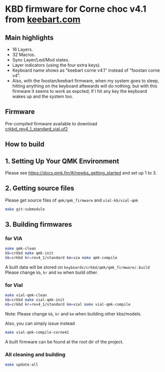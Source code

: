 # KBD firmware for Corne choc v4.1 from [keebart.com](https://www.keebart.com/products/corne)

## Main highlights

- 16 Layers.
- 32 Macros.
- Sync Layer/Led/Mod states.
- Layer indicators (using the four extra keys).
- Keyboard name shows as "keebart corne v4.1" instead of "foostan corne v4".
- Also, with the foostan/keebart firmware, when my system goes to sleep, hitting anything on the keyboard aftewards will do nothing; but with this firmware it seems to work as expcted; if I hit any key the keyboard wakes up and the system too.

## Firmware

Pre-compiled firmware available to download [crkbd_rev4_1_standard_vial.uf2](https://github.com/am-zed/kbd_firmware/blob/main/crkbd_rev4_1_standard_vial.uf2)

## How to build

## 1. Setting Up Your QMK Environment

Please see <https://docs.qmk.fm/#/newbs_getting_started> and set up 1 to 3.

## 2. Getting source files

Please get source files of `qmk/qmk_firmware` and `vial-kb/vial-qmk`

```sh
make git-submodule
```

## 3. Building firmwares

### for VIA

```sh
make qmk-clean
kb=crkbd make qmk-init
kb=crkbd kr=rev4_1/standard km=via make qmk-compile
```

A built data will be stored on `keyboards/crkbd/qmk/qmk_firmware/.build`\
Please change `kb`, `kr` and `km` when build other.

### for Vial

```sh
make vial-qmk-clean
kb=crkbd make vial-qmk-init
kb=crkbd kr=rev4_1/standard km=vial make vial-qmk-compile
```

Note: Please change `kb`, `kr` and `km` when building other kbs/models.

Also, you can simply issue instead

```sh
make vial-qmk-compile-corne41
```

A built firmware can be found at the root dir of the project.

### All cleaning and building

```sh
make update-all
```
